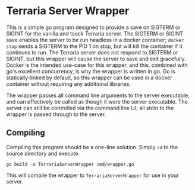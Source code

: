 # Terraria Server Wrapper

This is a simple go program designed to provide a save on SIGTERM or SIGINT
for the vanilla and tsock Terraria server. The SIGTERM or SIGINT save enables
the server to be run headless in a docker container; `docker stop` sends a
SIGTERM to the PID 1 on stop, but will kill the container if it continues to
run. The Terraria server does not respond to SIGTERM or SIGINT, but this
wrapper will cause the server to save and exit gracefully. Docker is the
intended use-case for this wrapper, and this, combined with go's excellent
concurrency, is why the wrapper is written in go. Go is statically-linked by
default, so this wrapper can be used in a docker container without requiring
any additional libraries.

The wrapper passes all command line arguments to the server
executable, and can effectively be called as though it were the server
executable. The server can still be controlled via the command line
UI; all stdin to the wrapper is passed through to the server.

## Compiling ##

Compiling this program should be a one-line solution. Simply `cd` to
the source directory and execute:

```
go build -o TerrariaServerWrapper cmd/wrapper.go
```

This will compile the wrapper to `TerrariaServerWrapper` for use in your server.
